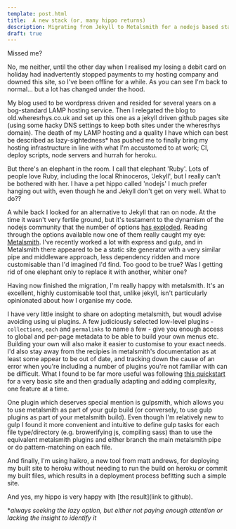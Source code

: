 ```yaml
---
template: post.html
title:  A new stack (or, many hippo returns)
description: Migrating from Jekyll to Metalsmith for a nodejs based static site
draft: true
---
```


Missed me?

No, me neither, until the other day when I realised my losing a debit card on holiday had inadvertently stopped payments to my hosting company and downed this site, so I've been offline for a while. As you can see I'm back to normal... but a lot has changed under the hood. 

My blog used to be wordpress driven and resided for several years on a bog-standard LAMP hosting service. Then I relegated the blog to old.wheresrhys.co.uk and set up this one as a jekyll driven github pages site (using some hacky DNS settings to keep both sites under the wheresrhys domain). The death of my LAMP hosting and a quality I have which can best be described as lazy-sightedness\* has pushed me to finally bring my hosting infrastructure in line with what I'm accustomed to at work; CI, deploy scripts, node servers and hurrah for heroku.

But there's an elephant in the room. I call that elephant 'Ruby'. Lots of people love Ruby, including the local Rhinoceros, 'Jekyll', but I really can't be bothered with her. I have a pet hippo called 'nodejs' I much prefer hanging out with, even though he and Jekyll don't get on very well. What to do??

A while back I looked for an alternative to Jekyll that ran on node. At the time it wasn't very fertile ground, but it's testament to the dynamism of the nodejs community that the number of options [has exploded](https://www.staticgen.com/). Reading through the options available now one of them really caught my eye: [Metalsmith](http://www.metalsmith.io/). I've recently worked a lot with express and gulp, and in Metalsmith there appeared to be a static site generator with a very similar pipe and middleware approach, less dependency ridden and more customisable than I'd imagined I'd find. Too good to be true? Was I getting rid of one elephant only to replace it with another, whiter one?

Having now finished the migration, I'm really happy with metalsmith. It's an excellent, highly customisable tool that, unlike jekyll, isn't particularly opinionated about how I organise my code.

I have very little insight to share on adopting metalsmith, but woudl advise avoiding using ui plugins. A few judiciously selected low-level plugins - `collections`, `each` and `permalinks` to name a few - give you enough access to global and per-page metadata to be able to build your own menus etc. Building your own will also make it easier to customise to your exact needs. I'd also stay away from the recipies in metalsmith's documentation as at least some appear to be out of date, and tracking down the cause of an error when you're including a number of plugins you're not familiar with can be difficult. What I found to be far more useful was following [this quickstart](http://www.robinthrift.com/posts/metalsmith-part-1-setting-up-the-forge/) for a very basic site and then gradually adapting and adding complexity, one feature at a time.

One plugin which deserves special mention is gulpsmith, which allows you to use metalsmith as part of your gulp build (or conversely, to use gulp plugins as part of your metalsmith build). Even though I'm relatively new to gulp I found it more convenient and intuitive to define gulp tasks for each file type/directory (e.g. browerifying js, compiling sass) than to use the equivalent metalsmith plugins and either branch the main metalsmith pipe or do pattern-matching on each file.

And finally, I'm using haikro, a new tool from matt andrews, for deploying my built site to heroku without needing to run the build on heroku *or* commit my built files, which results in a deployment process befitting such a simple site.

And yes, my hippo is very happy with [the result](link to github). 

\**always seeking the lazy option, but either not paying enough attention or lacking the insight to identify it*